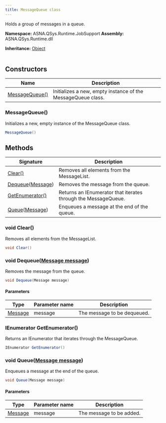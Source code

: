 ```yaml
---
title: MessageQueue class
---
```


Holds a group of messages in a queue.

**Namespace:** ASNA.QSys.Runtime.JobSupport
**Assembly:** ASNA.QSys.Runtime.dll

**Inheritance:** [Object](https://docs.microsoft.com/en-us/dotnet/api/system.object)
<br>
<br>

## Constructors

| Name | Description |
| --- | --- |
| [MessageQueue()](#messagequeue) | Initializes a new, empty instance of the MessageQueue class.

### MessageQueue()

Initializes a new, empty instance of the MessageQueue class.

```cs
MessageQueue()
```

## Methods

| Signature | Description |
| --- | --- |
| [Clear()](#void-clear) | Removes all elements from the MessageList.
| [Dequeue](#void-dequeuemessage-message)([Message](/reference/runtime/qsys-runtime-job-support/message.html)) | Removes the message from the queue.
| [GetEnumerator()](#ienumerator-getenumerator) | Returns an IEnumerator that iterates through the MessageQueue.
| [Queue](#void-queuemessage-message)([Message](/reference/runtime/qsys-runtime-job-support/message.html)) | Enqueues a message at the end of the queue.

### void Clear()

Removes all elements from the MessageList.

```cs
void Clear()
```

### void Dequeue([Message message](/reference/runtime/qsys-runtime-job-support/message.html))

Removes the message from the queue.

```cs
void Dequeue(Message message)
```

#### Parameters

| Type | Parameter name | Description
| --- | --- | ---
| [Message](/reference/runtime/qsys-runtime-job-support/message.html) | message | The message to be dequeued.

### IEnumerator GetEnumerator()

Returns an IEnumerator that iterates through the MessageQueue.

```cs
IEnumerator GetEnumerator()
```

### void Queue([Message message](/reference/runtime/qsys-runtime-job-support/message.html))

Enqueues a message at the end of the queue.

```cs
void Queue(Message message)
```

#### Parameters

| Type | Parameter name | Description
| --- | --- | ---
| [Message](/reference/runtime/qsys-runtime-job-support/message.html) | message | The message to be added.

